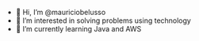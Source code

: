- 👋 Hi, I’m @mauriciobelusso
- 👀 I’m interested in solving problems using technology
- 🌱 I’m currently learning Java and AWS
<!-- - 💞️ I’m looking to collaborate on 
- 📫 How to reach me ... -->
